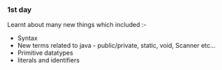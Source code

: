 ### 1st day
Learnt about many new things which included :-
* Syntax 
* New terms related to java - public/private, static, void, Scanner etc...
* Primitive datatypes
* literals and identifiers 
